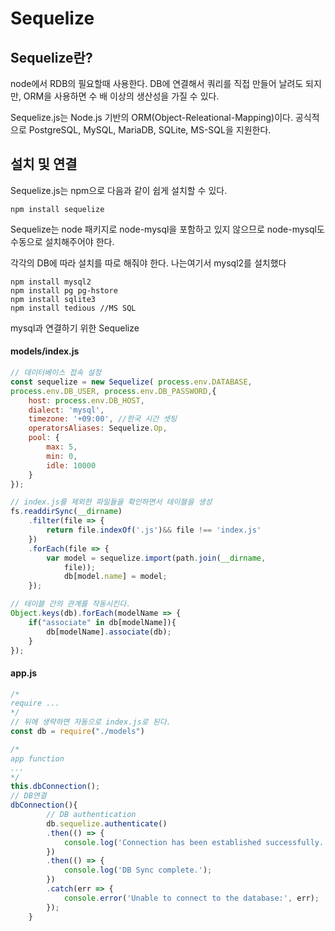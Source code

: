# Sequelize

## Sequelize란?

node에서 RDB의 필요할때 사용한다. DB에 연결해서 쿼리를 직접 만들어 날려도 되지만, ORM을 사용하면 수 배 이상의 생산성을 가질 수 있다.

Sequelize.js는 Node.js 기반의 ORM(Object-Releational-Mapping)이다. 공식적으로 PostgreSQL, MySQL, MariaDB, SQLite, MS-SQL을 지원한다.



## 설치 및 연결

Sequelize.js는 npm으로 다음과 같이 쉽게 설치할 수 있다.

```
npm install sequelize
```

Sequelize는 node 패키지로 node-mysql을 포함하고 있지 않으므로 node-mysql도 수동으로 설치해주어야 한다.

각각의 DB에 따라 설치를 따로 해줘야 한다. 나는여기서 mysql2를 설치했다

```shell
npm install mysql2
npm install pg pg-hstore
npm install sqlite3
npm install tedious //MS SQL
```



mysql과 연결하기 위한 Sequelize 

#### models/index.js

```javascript
// 데이터베이스 접속 설정
const sequelize = new Sequelize( process.env.DATABASE,
process.env.DB_USER, process.env.DB_PASSWORD,{
    host: process.env.DB_HOST,
    dialect: 'mysql',
    timezone: '+09:00', //한국 시간 셋팅
    operatorsAliases: Sequelize.Op,
    pool: {
        max: 5,
        min: 0,
        idle: 10000
    }
});

// index.js를 제외한 파일들을 확인하면서 테이블을 생성
fs.readdirSync(__dirname)
    .filter(file => {
        return file.indexOf('.js')&& file !== 'index.js'
    })
    .forEach(file => {
        var model = sequelize.import(path.join(__dirname,
            file));
            db[model.name] = model;
    });

// 테이블 간의 관계를 작동시킨다.
Object.keys(db).forEach(modelName => {
    if("associate" in db[modelName]){
        db[modelName].associate(db);
    }
});


```

#### app.js

```javascript
/*
require ...
*/
// 뒤에 생략하면 자동으로 index.js로 된다.
const db = require("./models")

/*
app function 
...
*/
this.dbConnection();
// DB연결
dbConnection(){
        // DB authentication
        db.sequelize.authenticate()
        .then(() => {
            console.log('Connection has been established successfully.');
        })
        .then(() => {
            console.log('DB Sync complete.');
        })
        .catch(err => {
            console.error('Unable to connect to the database:', err);
        });
    }
```

